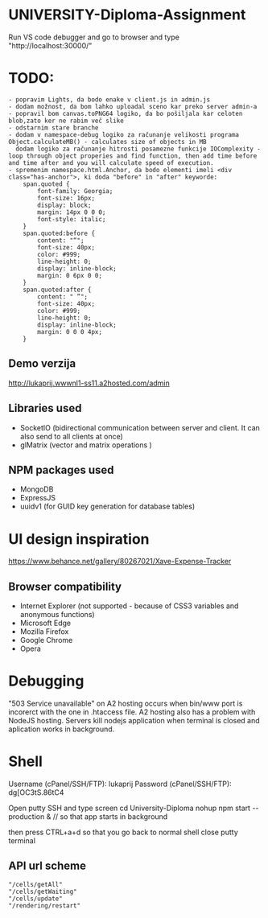 # UNIVERSITY-Diploma-Assignment

Run VS code debugger and go to browser and type "http://localhost:30000/"



# TODO:
	- popravim Lights, da bodo enake v client.js in admin.js
	- dodam možnost, da bom lahko uploadal sceno kar preko server admin-a
	- popravil bom canvas.toPNG64 logiko, da bo pošiljala kar celoten blob,zato ker ne rabim več slike
	- odstarnim stare branche
	- dodam v namespace-debug logiko za računanje velikosti programa Object.calculateMB() - calculates size of objects in MB
	  dodam logiko za računanje hitrosti posamezne funkcije IOComplexity - loop through object properies and find function, then add time before and time after and you will calculate speed of execution.
	- spremenim namespace.html.Anchor, da bodo elementi imeli <div class="has-anchor">, ki doda "before" in "after" keyworde:
		span.quoted {
			font-family: Georgia;
			font-size: 16px;
			display: block;
			margin: 14px 0 0 0;
			font-style: italic;
		}
		span.quoted:before {
			content: "“";
			font-size: 40px;
			color: #999;
			line-height: 0;
			display: inline-block;
			margin: 0 6px 0 0;
		}
		span.quoted:after {
			content: " ”";
			font-size: 40px;
			color: #999;
			line-height: 0;
			display: inline-block;
			margin: 0 0 0 4px;
		}



## Demo verzija
http://lukaprij.wwwnl1-ss11.a2hosted.com/admin

## Libraries used
- SocketIO (bidirectional communication between server and client. It can also send to all clients at once)
- glMatrix (vector and matrix operations )

## NPM packages used
- MongoDB
- ExpressJS
- uuidv1 (for GUID key generation for database tables)

# UI design inspiration
https://www.behance.net/gallery/80267021/Xave-Expense-Tracker


## Browser compatibility
- Internet Explorer (not supported - because of CSS3 variables and anonymous functions)
- Microsoft Edge
- Mozilla Firefox
- Google Chrome
- Opera


# Debugging
"503 Service unavailable" on A2 hosting occurs when bin/www port is incorerct with the one in .htaccess file. 
A2 hosting also has a problem with NodeJS hosting. Servers kill nodejs application when terminal is closed and aplication works in background.

# Shell
Username (cPanel/SSH/FTP):  lukaprij
Password (cPanel/SSH/FTP):  dg[OC3tS.86tC4

Open putty SSH and type
screen
cd University-Diploma
nohup npm start --production &     // so that app starts in background

then press CTRL+a+d so that you go back to normal shell
close putty terminal


## API url scheme
	"/cells/getAll"
	"/cells/getWaiting"
	"/cells/update"
	"/rendering/restart"